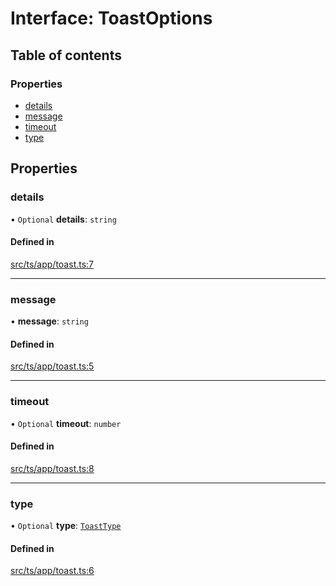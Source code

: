 # Interface: ToastOptions

## Table of contents

### Properties

- [details](ToastOptions.md#details)
- [message](ToastOptions.md#message)
- [timeout](ToastOptions.md#timeout)
- [type](ToastOptions.md#type)

## Properties

### details

• `Optional` **details**: `string`

#### Defined in

[src/ts/app/toast.ts:7](https://gitlab.com/i3-market/code/wp3/t3.2/i3m-wallet-monorepo/-/blob/9f594fe/packages/base-wallet/src/ts/app/toast.ts#L7)

___

### message

• **message**: `string`

#### Defined in

[src/ts/app/toast.ts:5](https://gitlab.com/i3-market/code/wp3/t3.2/i3m-wallet-monorepo/-/blob/9f594fe/packages/base-wallet/src/ts/app/toast.ts#L5)

___

### timeout

• `Optional` **timeout**: `number`

#### Defined in

[src/ts/app/toast.ts:8](https://gitlab.com/i3-market/code/wp3/t3.2/i3m-wallet-monorepo/-/blob/9f594fe/packages/base-wallet/src/ts/app/toast.ts#L8)

___

### type

• `Optional` **type**: [`ToastType`](../API.md#toasttype)

#### Defined in

[src/ts/app/toast.ts:6](https://gitlab.com/i3-market/code/wp3/t3.2/i3m-wallet-monorepo/-/blob/9f594fe/packages/base-wallet/src/ts/app/toast.ts#L6)
